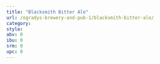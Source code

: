 ```yaml
---
title: "Blacksmith Bitter Ale"
url: /ogradys-brewery-and-pub-1/blacksmith-bitter-ale/
category: 
style: 
abv: 0
ibu: 0
srm: 0
upc: 0
---
```


